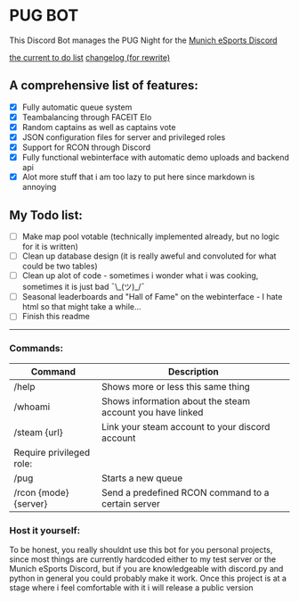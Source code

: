 # PUG BOT
This Discord Bot manages the PUG Night for the [Munich eSports Discord](https://discord.com/invite/muc)

[the current to do list](todo.md)
[changelog (for rewrite)](change_log.md)



## A comprehensive list of features:

- [x] Fully automatic queue system
- [x] Teambalancing through FACEIT Elo
- [x] Random captains as well as captains vote
- [x] JSON configuration files for server and privileged roles
- [x] Support for RCON through Discord
- [x] Fully functional webinterface with automatic demo uploads and backend api
- [x] Alot more stuff that i am too lazy to put here since markdown is annoying

## My Todo list:
- [ ] Make map pool votable (technically implemented already, but no logic for it is written)
- [ ] Clean up database design (it is really aweful and convoluted for what could be two tables)
- [ ] Clean up alot of code - sometimes i wonder what i was cooking, sometimes it is just bad ¯\\\_(ツ)_/¯
- [ ] Seasonal leaderboards and "Hall of Fame" on the webinterface - I hate html so that might take a while...
- [ ] Finish this readme
---
### Commands:
|Command|Description|
|-------|-----------|
|/help|Shows more or less this same thing|
|/whoami|Shows information about the steam account you have linked|
|/steam {url}|Link your steam account to your discord account|
|Require privileged role:||
|/pug|Starts a new queue|
|/rcon {mode} {server}|Send a predefined RCON command to a certain server|

### Host it yourself:
To be honest, you really shouldnt use this bot for you personal projects, since most things are currently hardcoded either to my test server or the Munich eSports Discord,
but if you are knowledgeable with discord.py and python in general you could probably make it work.
Once this project is at a stage where i feel comfortable with it i will release a public version